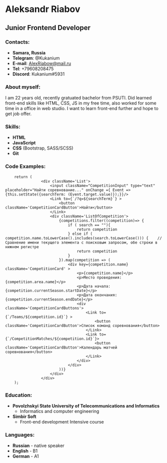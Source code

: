 # Aleksandr Riabov
## Junior Frontend Developer 
### Contacts:
* __Samara, Russia__
* __Telegram__: @Kukanium
* __E-mail__: AlexRiabow@mail.ru
* __Tel__: +79608208475
* __Discord__: Kukanium#5931
### About myself:
I am 22 years old, recently gratuated bachelor from PSUTI. Did learned front-end skills like HTML, CSS, JS in my free time, also worked for some time in a office in web studio. I want to learn front-end further and hope to get job offer.
### Skills:
* __HTML__
* __JavaScript__
* __CSS__ (Bootstrap, SASS/SCSS)
* __Git__
### Code Examples:
```
    return (
                <div className='List'>
                    <input className="CompetitionInput" type="text" placeholder="Найти соревнование..." onChange ={ Event => {this.setState({searchTerm: (Event.target.value)});}}/> 
                    <Link to={`/?q=${searchTerm}`} >
                        <button className='CompetitionCardButton'>Найти</button>
                    </Link>
                    <div className='ListOfCompetition'>
                        {competitions.filter((competition)=> {
                            if ( search == ""){
                                return competition
                            } else if ( competition.name.toLowerCase().includes(search.toLowerCase())) {    //Сравнение имени текущего элемента с поисковым запросом, обе строки в нижнем регистре
                                return competition
                            }                            
                        }).map(competition => (
                            <div key={competition.name} className='CompetitionCard' >
                                <p>{competition.name}</p>
                                <p>Место проведения: {competition.area.name}</p>
                                <p>Дата начала: {competition.currentSeason.startDate}</p>
                                <p>Дата окончания: {competition.currentSeason.endDate}</p>
                                <div className='CompetitionCardButtons'>
                                    <Link to={`/Teams/${competition.id}`} >
                                        <button className='CompetitionCardButton'>Список команд соревнования</button>
                                    </Link>
                                    <Link to={`/CompetitionMatches/${competition.id}`}>
                                        <button className='CompetitionCardButton'>Календарь матчей соревнования</button>
                                    </Link>
                                </div>    
                            </div>
                        ))}
                    </div>
                </div>
    );
```
### Education:
* __Povolzhskyi State University of Telecommunications and Informatics__ 
    * Informatics and computer engineering
* __Simbir Soft__ 
    * Front-end development Intensive course
### Languages:
* __Russian__ - native speaker
* __English__ - B1
* __German__ - A1
